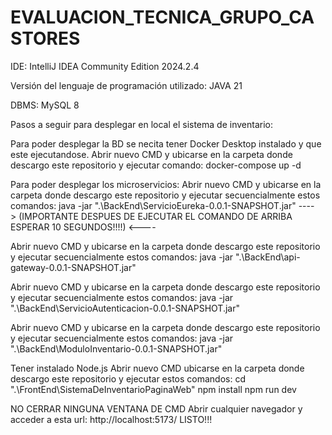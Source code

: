 # EVALUACION_TECNICA_GRUPO_CASTORES

IDE: IntelliJ IDEA Community Edition 2024.2.4

Versión del lenguaje de programación utilizado: JAVA 21

DBMS: MySQL 8

Pasos a seguir para desplegar en local el sistema de inventario:

Para poder desplegar la BD se necita tener Docker Desktop instalado y que este ejecutandose.
Abrir nuevo CMD y ubicarse en la carpeta donde descargo este repositorio y ejecutar comando: docker-compose up -d

Para poder desplegar los microservicios: 
Abrir nuevo CMD y ubicarse en la carpeta donde descargo este repositorio y ejecutar secuencialmente estos comandos:
java -jar ".\BackEnd\ServicioEureka-0.0.1-SNAPSHOT.jar"
----> (IMPORTANTE DESPUES DE EJECUTAR EL COMANDO DE ARRIBA ESPERAR 10 SEGUNDOS!!!!) <----

Abrir nuevo CMD y ubicarse en la carpeta donde descargo este repositorio y ejecutar secuencialmente estos comandos:
java -jar ".\BackEnd\api-gateway-0.0.1-SNAPSHOT.jar"

Abrir nuevo CMD y ubicarse en la carpeta donde descargo este repositorio y ejecutar secuencialmente estos comandos:
java -jar ".\BackEnd\ServicioAutenticacion-0.0.1-SNAPSHOT.jar"

Abrir nuevo CMD y ubicarse en la carpeta donde descargo este repositorio y ejecutar secuencialmente estos comandos:
java -jar ".\BackEnd\ModuloInventario-0.0.1-SNAPSHOT.jar"

Tener instalado Node.js
Abrir nuevo CMD ubicarse en la carpeta donde descargo este repositorio y ejecutar estos comandos:
cd ".\FrontEnd\SistemaDeInventarioPaginaWeb"
npm install
npm run dev

NO CERRAR NINGUNA VENTANA DE CMD
Abrir cualquier navegador y acceder a esta url: http://localhost:5173/
LISTO!!!

